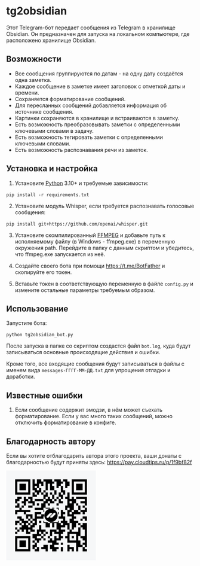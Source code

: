 # tg2obsidian

Этот Telegram-бот передает сообщения из Telegram в хранилище Obsidian.
Он предназначен для запуска на локальном компьютере, где расположено хранилище Obsidian.

## Возможности

- Все сообщения группируются по датам - на одну дату создаётся одна заметка.
- Каждое сообщение в заметке имеет заголовок с отметкой даты и времени.
- Сохраняется форматирование сообщений.
- Для пересланных сообщений добавляется информация об источнике сообщения.
- Картинки сохраняются в хранилище и встраиваются в заметку.
- Есть возможность преобразовывать заметки с определенными ключевыми словами в задачу.
- Есть возможность тегировать заметки с определенными ключевыми словами.
- Есть возможность распознавания речи из заметок.

## Установка и настройка

1. Установите [Python](https://python.org) 3.10+ и требуемые зависимости:

```shell
pip install -r requirements.txt
```

2. Установите модуль Whisper, если требуется распознавать голосовые сообщения:

```shell
pip install git+https://github.com/openai/whisper.git
```

3. Установите скомпилированный [FFMPEG](https://ffmpeg.org/download.html) и добавьте путь к исполняемому файлу (в Windows - ffmpeg.exe) в переменную окружения path.
Перейдите в папку с данным скриптом и убедитесь, что ffmpeg.exe запускается из неё.

4. Создайте своего бота при помощи https://t.me/BotFather и скопируйте его токен.

5. Вставьте токен в соответствующую переменную в файле `config.py` и измените остальные параметры требуемым образом.

## Использование

Запустите бота:
```shell
python tg2obsidian_bot.py
```

После запуска в папке со скриптом создастся файл `bot.log`, куда будут записываться основные происходящие действия и ошибки.

Кроме того, все входящие сообщения будут записываться в файлы c именем вида `messages-ГГГГ-ММ-ДД.txt` для упрощения отладки и доработки.

## Известные ошибки

1. Если сообщение содержит эмодзи, в нём может съехать форматирование. Если у вас много таких сообщений, можно отключить форматирование в конфиге.

## Благодарность автору

Если вы хотите отблагодарить автора этого проекта, ваши донаты с благодарностью будут приняты здесь: https://pay.cloudtips.ru/p/1f9bf82f

![](qrCode.png)

